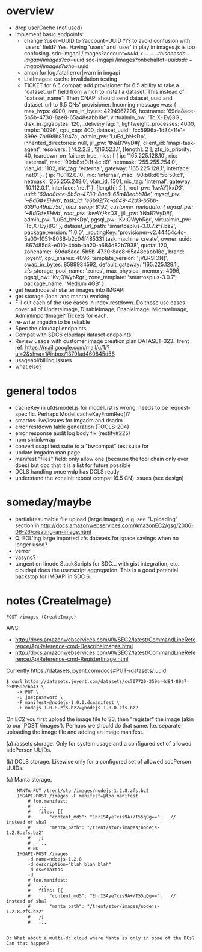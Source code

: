 
# overview

- drop userCache (not used)
- implement basic endpoints:
    - change ?user=UUID to ?account=UUID ??? to avoid confusion with 'users' field?
      Yes. Having 'users' and 'user' in play in images.js is too confusing.
        sdc-imgapi /images?account=$uuid    <--- this one
        sdc-imgapi /images?co=$uuid
        sdc-imgapi /images?onbehalfof=$uuid
        sdc-imgapi /images?who=$uuid
    - amon for log.fatal|error|warn in imgapi
    - ListImages: cache invalidation testing
    - TICKET for 6.5 compat: add provisioner for 6.5 ability to take
      a "dataset_url" field from which to install a dataset. This instead
      of "dataset_name". Then CNAPI should send dataset_uuid and dataset_url
      to 6.5 CNs' provisioner.
            Incoming message was:
            { max_lwps: 4000,
              ram_in_bytes: 4294967296,
              hostname: '69da8ace-5b5b-4730-8ae8-65a48eabb18e',
              virtualmin_pw: 'Tc,X+Ey}8G',
              disk_in_gigabytes: 120,
              _deliveryTag: 1,
              lightweight_processes: 4000,
              tmpfs: '4096',
              cpu_cap: 400,
              dataset_uuid: 'fcc5996a-1d34-11e1-899e-7bd98b87947a',
              admin_pw: 'LuEd_bN<Dp',
              inherited_directories: null,
              jill_pw: 'tNaB?VyD#j',
              client_id: 'mapi-task-agent',
              resolvers: [ '4.2.2.2', '216.52.1.1', [length]: 2 ],
              zfs_io_priority: 40,
              teardown_on_failure: true,
              nics:
               [ { ip: '165.225.128.10',
                   nic: 'external',
                   mac: '90:b8:d0:1f:4c:d9',
                   netmask: '255.255.254.0',
                   vlan_id: 1102,
                   nic_tag: 'external',
                   gateway: '165.225.128.1',
                   interface: 'net0' },
                 { ip: '10.112.0.10',
                   nic: 'internal',
                   mac: '90:b8:d0:56:50:c1',
                   netmask: '255.255.248.0',
                   vlan_id: 1301,
                   nic_tag: 'internal',
                   gateway: '10.112.0.1',
                   interface: 'net1' },
                 [length]: 2 ],
              root_pw: 'kwAY}kx*D3',
              uuid: '69da8ace-5b5b-4730-8ae8-65a48eabb18e',
              mysql_pw: '~BdG#+EHvb',
              task_id: 'e6b92f7c-d049-42d3-b5bb-6391a49ab75d',
              max_swap: 8192,
              customer_metadata:
               { mysql_pw: '~BdG#+EHvb',
                 root_pw: 'kwAY}kx*D3',
                 jill_pw: 'tNaB?VyD#j',
                 admin_pw: 'LuEd_bN<Dp',
                 pgsql_pw: 'Kv;QWybRgr',
                 virtualmin_pw: 'Tc,X+Ey}8G' },
              dataset_url_path: 'smartosplus-3.0.7.zfs.bz2',
              package_version: '1.0.0',
              _routingKey: 'provisioner-v2.44454c4c-5a00-1051-8036-b2c04f485331.task.machine_create',
              owner_uuid: '867485d8-e010-4bab-ba20-a684d82b7938',
              quota: 120,
              zonename: '69da8ace-5b5b-4730-8ae8-65a48eabb18e',
              brand: 'joyent',
              cpu_shares: 4096,
              template_version: '[VERSION]',
              swap_in_bytes: 8589934592,
              default_gateway: '165.225.128.1',
              zfs_storage_pool_name: 'zones',
              max_physical_memory: 4096,
              pgsql_pw: 'Kv;QWybRgr',
              zone_template: 'smartosplus-3.0.7',
              package_name: 'Medium 4GB' }
- get headnode.sh starter images into IMGAPI
- get storage (local and manta) working
- Fill out each of the use cases in index.restdown. Do those use cases cover
  all of UpdateImage, DisableImage, EnableImage, MigrateImage, AdminImportImage?
  Tickets for each.
- re-write imgadm to be reliable
- Spec the cloudapi endpoints.
- Compat with SDC6 cloudapi dataset endpoints.
- Review usage with customer image creation plan DATASET-323.
  Trent ref: https://mail.google.com/mail/u/1/?ui=2&shva=1#inbox/1379fad460845d56
- usageapi/billing issues
- what else?


# general todos

- cacheKey in ufdsmodel.js for modelList is wrong, needs to be
  request-specific. Perhaps Model.cacheKeyFromReq()?
- smartos-live/issues for imgadm and dsadm
- error restdown table generation (TOOLS-204)
- error response audit log body fix (restify#225)
- npm shrinkwrap
- convert dsapi test suite to a "bwcompat" test suite for
- update imgadm man page
- manifest "files" field: only allow one (because the tool chain only ever
  does) but doc that it is a list for future possible
- DCLS handling once wdp has DCLS ready
- understand the zoneinit reboot compat (6.5 CN) issues (see design)


# someday/maybe

- partial/resumable file upload (large images), e.g. see
  "Uploading" section in http://docs.amazonwebservices.com/AmazonEC2/gsg/2006-06-26/creating-an-image.html
- Q: EOL'ing large imported zfs datasets for space savings when no longer
  used?
- verror
- vasync?
- tangent on linode StackScripts for SDC... with gist integration, etc.
  cloudapi does the userscript aggregation. This is a good potential
  backstop for IMGAPI in SDC 6.



# notes (CreateImage)

`POST /images (CreateImage)`


AWS:
- http://docs.amazonwebservices.com/AWSEC2/latest/CommandLineReference/ApiReference-cmd-DescribeImages.html
- http://docs.amazonwebservices.com/AWSEC2/latest/CommandLineReference/ApiReference-cmd-RegisterImage.html


Currently <https://datasets.joyent.com/docs#PUT-/datasets/:uuid>

    $ curl https://datasets.joyent.com/datasets/cc707720-359e-4d84-89a7-e50959ecba43 \
        -X PUT \
        -u joe:password \
        -F manifest=@nodejs-1.0.0.dsmanifest \
        -F nodejs-1.0.0.zfs.bz2=@nodejs-1.0.0.zfs.bz2

On EC2 you first upload the image file to S3, then "register" the image
(akin to our 'POST /images'). Perhaps we should do that same. I.e. separate
uploading the image file and adding an image manifest.

(a) /assets storage. Only for system usage and a configured set of allowed
    sdcPerson UUIDs.

(b) DCLS storage. Likewise only for a configured set of allowed sdcPerson UUIDs.

(c) Manta storage.

        MANTA-PUT /trent/stor/images/nodejs-1.2.8.zfs.bz2
        IMGAPI-POST /images -F manifest=@foo.manifest
            # foo.manifest:
            #   ...
            #   files: [{
            #       "content_md5": "EhrISAyeTxis9A+/T55qQg==",   // instead of sha?
            #       "manta_path": "/trent/stor/images/nodejs-1.2.8.zfs.bz2"
            #   }]
            #   ...
            # NO
        IMGAPI-POST /images
            -d name=ndoejs-1.2.8
            -d description="blah blah blah"
            -d os=smartos
            -d
            # foo.manifest:
            #   ...
            #   files: [{
            #       "content_md5": "EhrISAyeTxis9A+/T55qQg==",   // instead of sha?
            #       "manta_path": "/trent/stor/images/nodejs-1.2.8.zfs.bz2"
            #   }]
            #   ...


    Q: What about a multi-dc cloud where Manta is only in some of the DCs?
    Can that happen?
